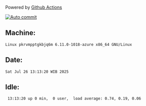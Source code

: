 Powered by [Github Actions](https://github.com/features/actions)

[![Auto commit](https://github.com/hiage/workstation/workflows/Auto%20commit/badge.svg)](https://github.com/hiage/workstation/actions?query=workflow%3A%22Auto+commit%22)

## Machine:
```
Linux pkrvmpptgkbjq6m 6.11.0-1018-azure x86_64 GNU/Linux
```
## Date:
```
Sat Jul 26 13:13:20 WIB 2025
```
## Idle:
```
 13:13:20 up 0 min,  0 user,  load average: 0.74, 0.19, 0.06
```
